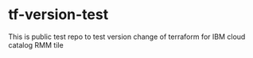 # tf-version-test
This is public test repo to test version change of terraform for IBM cloud catalog RMM tile
